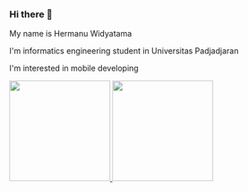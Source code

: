 ### Hi there 👋

My name is Hermanu Widyatama <br>

I'm informatics engineering student in Universitas Padjadjaran <br>

I'm interested in mobile developing

<p align="left">
<a href="https://github.com/hermanuw"><img height="180em" src="https://github-readme-stats-eight-theta.vercel.app/api?username=penuliscode&show_icons=true&theme=algolia&include_all_commits=true&count_private=true"> <a/>
  <a href="https://github.com/hermanuw"><img height="180em" src="https://github-readme-stats-eight-theta.vercel.app/api/top-langs/?username=penuliscode&layout=compact&theme=algolia"><a/>
</p>
